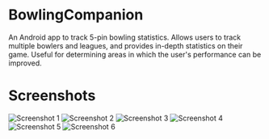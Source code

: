 # BowlingCompanion
An Android app to track 5-pin bowling statistics. Allows users to track multiple bowlers and leagues, and provides in-depth statistics on their game. Useful for determining areas in which the user's performance can be improved.


Screenshots
===========

![Screenshot 1](https://raw.githubusercontent.com/joseph-roque/BowlingCompanion/master/Screenshots/Screen_1.png)
![Screenshot 2](https://raw.githubusercontent.com/joseph-roque/BowlingCompanion/master/Screenshots/Screen_2.png)
![Screenshot 3](https://raw.githubusercontent.com/joseph-roque/BowlingCompanion/master/Screenshots/Screen_3.png)
![Screenshot 4](https://raw.githubusercontent.com/joseph-roque/BowlingCompanion/master/Screenshots/Screen_4.png)
![Screenshot 5](https://raw.githubusercontent.com/joseph-roque/BowlingCompanion/master/Screenshots/Screen_5.png)
![Screenshot 6](https://raw.githubusercontent.com/joseph-roque/BowlingCompanion/master/Screenshots/Screen_6.png)